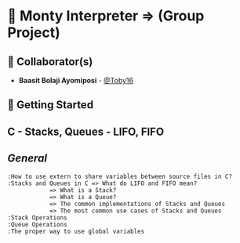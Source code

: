 # :snake: Monty Interpreter => (Group Project)

## :blue_book: Collaborator(s)

* **Baasit Bolaji Ayomiposi** - [@Toby16](https://github.com/Toby16)



## :running: Getting Started


## C - Stacks, Queues - LIFO, FIFO


## *General*

	:How to use extern to share variables between source files in C?
	:Stacks and Queues in C => What do LIFO and FIFO mean?
				=> What is a Stack?
				=> What is a Queue?
				=> The common implementations of Stacks and Queues
				=> The most common use cases of Stacks and Queues
	:Stack Operations
	:Queue Operations
	:The proper way to use global variables
